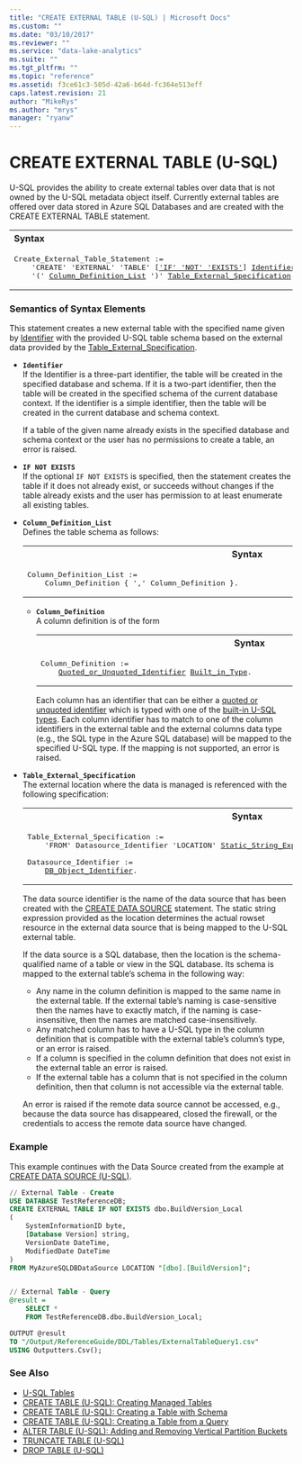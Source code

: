 ```yaml
---
title: "CREATE EXTERNAL TABLE (U-SQL) | Microsoft Docs"
ms.custom: ""
ms.date: "03/10/2017"
ms.reviewer: ""
ms.service: "data-lake-analytics"
ms.suite: ""
ms.tgt_pltfrm: ""
ms.topic: "reference"
ms.assetid: f3ce61c3-505d-42a6-b64d-fc364e513eff
caps.latest.revision: 21
author: "MikeRys"
ms.author: "mrys"
manager: "ryanw"
---
```

# CREATE EXTERNAL TABLE (U-SQL)
U-SQL provides the ability to create external tables over data that is not owned by the U-SQL metadata object itself. Currently external tables are offered over data stored in Azure SQL Databases and are created with the CREATE EXTERNAL TABLE statement.  
  
<table><th align="left">Syntax</th><tr><td><pre>
Create_External_Table_Statement :=                                                                       
    'CREATE' 'EXTERNAL' 'TABLE' [<a href="#INE">'IF' 'NOT' 'EXISTS'</a>] <a href="#ident">Identifier</a>   
    '(' <a href="#col_def">Column_Definition_List</a> ')' <a href="#table_external_spec">Table_External_Specification</a>.
</pre></td></tr></table>
  
### Semantics of Syntax Elements  
This statement creates a new external table with the specified name given by [Identifier](#ident) with the provided U-SQL table schema based on the external data provided by the [Table_External_Specification](#table_external_spec).   
  
- <a name="ident"></a>**`Identifier`**    
  If the Identifier is a three-part identifier, the table will be created in the specified database and schema. If it is a two-part identifier, then the table will be created in the specified schema of the current database context. If the identifier is a simple identifier, then the table will be created in the current database and schema context.   

  If a table of the given name already exists in the specified database and schema context or the user has no permissions to create a table, an error is raised.   
  
- <a name="INE"></a>**`IF NOT EXISTS`**    
If the optional `IF NOT EXISTS` is specified, then the statement creates the table if it does not already exist, or succeeds without changes if the table already exists and the user has permission to at least enumerate all existing tables.  
      
- <a name="col_def"></a>**`Column_Definition_List`**   
  Defines the table schema as follows:  
  <table><th>Syntax</th><tr><td><pre>
  Column_Definition_List :=                                                                           
      Column_Definition { ',' Column_Definition }.
  </pre></td></tr></table>
    
  - **`Column_Definition`**  
    A column definition is of the form  
    <table><th>Syntax</th><tr><td><pre>
    Column_Definition :=                                                                           
        <a href="u-sql-identifiers.md">Quoted_or_Unquoted_Identifier</a> <a href="built-in-u-sql-types.md">Built_in_Type</a>.
    </pre></td></tr></table>
 
    Each column has an identifier that can be either a [quoted or unquoted identifier](u-sql-identifiers.md) which is typed with one of the [built-in U-SQL types](built-in-u-sql-types.md). Each column identifier has to match to one of the column identifiers in the external table and the external columns data type (e.g., the SQL type in the Azure SQL database) will be mapped to the specified U-SQL type. If the mapping is not supported, an error is raised.  

- <a name="table_external_spec"></a>**`Table_External_Specification`**  
  The external location where the data is managed is referenced with the following specification:

  <table><th>Syntax</th><tr><td><pre>
  Table_External_Specification :=                                                                     
      'FROM' Datasource_Identifier 'LOCATION' <a href="expressions-u-sql.md">Static_String_Expression</a>.<br /> 
  Datasource_Identifier :=                                                        
      <a href="u-sql-identifiers.md">DB_Object_Identifier</a>.
  </pre></td></tr></table>
 
  The data source identifier is the name of the data source that has been created with the [CREATE DATA SOURCE](create-data-source-u-sql.md) statement. The static string expression provided as the location determines the actual rowset resource in the external data source that is being mapped to the U-SQL external table.  
  
  If the data source is a SQL database, then the location is the schema-qualified name of a table or view in the SQL database. Its schema is mapped to the external table’s schema in the following way:   
  - Any name in the column definition is mapped to the same name in the external table. If the external table’s naming is case-sensitive then the names have to exactly match, if the naming is case-insensitive, then the names are matched case-insensitively.   
  - Any matched column has to have a U-SQL type in the column definition that is compatible with the external table’s column’s type, or an error is raised.  
  - If a column is specified in the column definition that does not exist in the external table an error is raised.  
  - If the external table has a column that is not specified in the column definition, then that column is not accessible via the external table.  
  
  An error is raised if the remote data source cannot be accessed, e.g., because the data source has disappeared, closed the firewall, or the credentials to access the remote data source have changed.  
  
### Example
This example continues with the Data Source created from the example at [CREATE DATA SOURCE (U-SQL)](create-data-source-u-sql.md).
```sql
// External Table - Create
USE DATABASE TestReferenceDB;
CREATE EXTERNAL TABLE IF NOT EXISTS dbo.BuildVersion_Local
(
    SystemInformationID byte,
    [Database Version] string,
    VersionDate DateTime,
    ModifiedDate DateTime
)
FROM MyAzureSQLDBDataSource LOCATION "[dbo].[BuildVersion]";


// External Table - Query
@result =
    SELECT *
    FROM TestReferenceDB.dbo.BuildVersion_Local;

OUTPUT @result
TO "/Output/ReferenceGuide/DDL/Tables/ExternalTableQuery1.csv"
USING Outputters.Csv();
```
  
### See Also
* [U-SQL Tables](u-sql-tables.md)  
* [CREATE TABLE (U-SQL): Creating Managed Tables](create-table-u-sql-creating-managed-tables.md) 
* [CREATE TABLE (U-SQL): Creating a Table with Schema](create-table-u-sql-creating-a-table-with-schema.md) 
* [CREATE TABLE (U-SQL): Creating a Table from a Query](create-table-u-sql-creating-a-table-from-a-query.md)  
* [ALTER TABLE (U-SQL): Adding and Removing Vertical Partition Buckets](alter-table-u-sql-adding-and-removing-vertical-partition-buckets.md)  
* [TRUNCATE TABLE (U-SQL)](truncate-table-u-sql.md)  
* [DROP TABLE (U-SQL)](drop-table-u-sql.md)    
